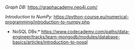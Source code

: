 *Graph DB:* https://graphacademy.neo4j.com/

*Introduction to NumPy:* https://python-course.eu/numerical-programming/introduction-to-numpy.php

* NoSQL DBs:* https://www.codecademy.com/paths/data-engineer/tracks/learn-mongodb/modules/database-basics/articles/introduction-to-nosql
